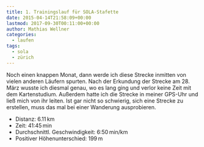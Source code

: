 ```yaml
---
title: 1. Trainingslauf für SOLA-Stafette
date: 2015-04-14T21:58:09+00:00
lastmod: 2017-09-30T00:11:00+00:00
author: Mathias Wellner
categories:
  - laufen
tags:
  - sola
  - zürich
---
```

Noch einen knappen Monat, dann werde ich diese Strecke inmitten von vielen anderen Läufern spurten. Nach der Erkundung der Strecke am 28. März wusste ich diesmal genau, wo es lang ging und verlor keine Zeit mit dem Kartenstudium. Außerdem hatte ich die Strecke in meiner GPS-Uhr und ließ mich von ihr leiten. Ist gar nicht so schwierig, sich eine Strecke zu erstellen, muss das mal bei einer Wanderung ausprobieren. 

  * Distanz: 6.11&thinsp;km
  * Zeit: 41:45&thinsp;min
  * Durchschnittl. Geschwindigkeit: 6:50&thinsp;min/km
  * Positiver Höhenunterschied: 199&thinsp;m
